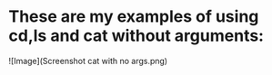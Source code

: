 # These are my examples of using cd,ls and cat without arguments: 

![Image](Screenshot cat with no args.png)

